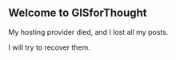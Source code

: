 ## Welcome to GISforThought

My hosting provider died, and I lost all my posts.

I will try to recover them.
